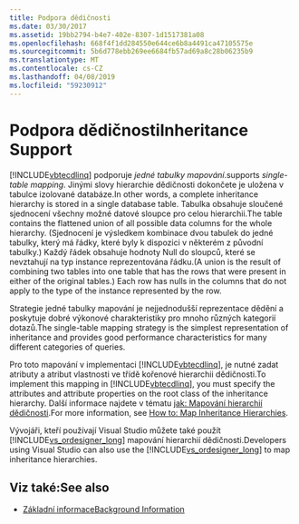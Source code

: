 ```yaml
---
title: Podpora dědičnosti
ms.date: 03/30/2017
ms.assetid: 19bb2794-b4e7-402e-8307-1d1517381a08
ms.openlocfilehash: 668f4f1dd284550e644ce6b8a4491ca47105575e
ms.sourcegitcommit: 5b6d778ebb269ee6684fb57ad69a8c28b06235b9
ms.translationtype: MT
ms.contentlocale: cs-CZ
ms.lasthandoff: 04/08/2019
ms.locfileid: "59230912"
---
```

# <a name="inheritance-support"></a><span data-ttu-id="4d7bb-102">Podpora dědičnosti</span><span class="sxs-lookup"><span data-stu-id="4d7bb-102">Inheritance Support</span></span>
[!INCLUDE[vbtecdlinq](../../../../../../includes/vbtecdlinq-md.md)] <span data-ttu-id="4d7bb-103">podporuje *jedné tabulky mapování*.</span><span class="sxs-lookup"><span data-stu-id="4d7bb-103">supports *single-table mapping*.</span></span> <span data-ttu-id="4d7bb-104">Jinými slovy hierarchie dědičnosti dokončete je uložena v tabulce izolované databáze.</span><span class="sxs-lookup"><span data-stu-id="4d7bb-104">In other words, a complete inheritance hierarchy is stored in a single database table.</span></span> <span data-ttu-id="4d7bb-105">Tabulka obsahuje sloučené sjednocení všechny možné datové sloupce pro celou hierarchii.</span><span class="sxs-lookup"><span data-stu-id="4d7bb-105">The table contains the flattened union of all possible data columns for the whole hierarchy.</span></span> <span data-ttu-id="4d7bb-106">(Sjednocení je výsledkem kombinace dvou tabulek do jedné tabulky, který má řádky, které byly k dispozici v některém z původní tabulky.) Každý řádek obsahuje hodnoty Null do sloupců, které se nevztahují na typ instance reprezentována řádku.</span><span class="sxs-lookup"><span data-stu-id="4d7bb-106">(A union is the result of combining two tables into one table that has the rows that were present in either of the original tables.) Each row has nulls in the columns that do not apply to the type of the instance represented by the row.</span></span>  
  
 <span data-ttu-id="4d7bb-107">Strategie jedné tabulky mapování je nejjednodušší reprezentace dědění a poskytuje dobré výkonové charakteristiky pro mnoho různých kategorií dotazů.</span><span class="sxs-lookup"><span data-stu-id="4d7bb-107">The single-table mapping strategy is the simplest representation of inheritance and provides good performance characteristics for many different categories of queries.</span></span>  
  
 <span data-ttu-id="4d7bb-108">Pro toto mapování v implementaci [!INCLUDE[vbtecdlinq](../../../../../../includes/vbtecdlinq-md.md)], je nutné zadat atributy a atribut vlastnosti ve třídě kořenové hierarchii dědičnosti.</span><span class="sxs-lookup"><span data-stu-id="4d7bb-108">To implement this mapping in [!INCLUDE[vbtecdlinq](../../../../../../includes/vbtecdlinq-md.md)], you must specify the attributes and attribute properties on the root class of the inheritance hierarchy.</span></span> <span data-ttu-id="4d7bb-109">Další informace najdete v tématu [jak: Mapování hierarchií dědičnosti](../../../../../../docs/framework/data/adonet/sql/linq/how-to-map-inheritance-hierarchies.md).</span><span class="sxs-lookup"><span data-stu-id="4d7bb-109">For more information, see [How to: Map Inheritance Hierarchies](../../../../../../docs/framework/data/adonet/sql/linq/how-to-map-inheritance-hierarchies.md).</span></span>  
  
 <span data-ttu-id="4d7bb-110">Vývojáři, kteří používají Visual Studio můžete také použít [!INCLUDE[vs_ordesigner_long](../../../../../../includes/vs-ordesigner-long-md.md)] mapování hierarchií dědičnosti.</span><span class="sxs-lookup"><span data-stu-id="4d7bb-110">Developers using Visual Studio can also use the [!INCLUDE[vs_ordesigner_long](../../../../../../includes/vs-ordesigner-long-md.md)] to map inheritance hierarchies.</span></span>  
  
## <a name="see-also"></a><span data-ttu-id="4d7bb-111">Viz také:</span><span class="sxs-lookup"><span data-stu-id="4d7bb-111">See also</span></span>

- [<span data-ttu-id="4d7bb-112">Základní informace</span><span class="sxs-lookup"><span data-stu-id="4d7bb-112">Background Information</span></span>](../../../../../../docs/framework/data/adonet/sql/linq/background-information.md)
